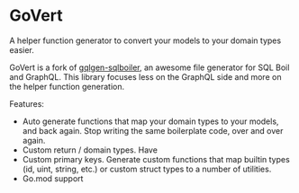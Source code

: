 # GoVert 
A helper function generator to convert your models to your domain types easier.

GoVert is a fork of [gqlgen-sqlboiler](https://github.com/web-ridge/gqlgen-sqlboiler), an awesome file generator for SQL Boil and GraphQL. This library focuses less on the GraphQL side and more on the helper function generation.

Features:
- Auto generate functions that map your domain types to your models, and back again. Stop writing the same boilerplate code, over and over again.
- Custom return / domain types. Have 
- Custom primary keys. Generate custom functions that map builtin types (id, uint, string, etc.) or custom struct types to a number of utilities.
- Go.mod support